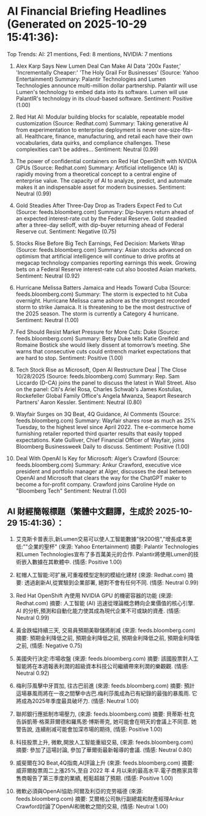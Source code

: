 # AI Financial Briefing Headlines (Generated on 2025-10-29 15:41:36):
Top Trends: AI: 21 mentions, Fed: 8 mentions, NVIDIA: 7 mentions

1. Alex Karp Says New Lumen Deal Can Make AI Data '200x Faster,' 'Incrementally Cheaper:' 'The Holy Grail For Businesses' (Source: Yahoo Entertainment)
   Summary: Palantir Technologies and Lumen Technologies announce multi-million dollar partnership. Palantir will use Lumen's technology to embed data into its software. Lumen will use PalantIR's technology in its cloud-based software.
   Sentiment: Positive (1.00)

2. Red Hat AI: Modular building blocks for scalable, repeatable model customization (Source: Redhat.com)
   Summary: Taking generative AI from experimentation to enterprise deployment is never one-size-fits-all. Healthcare, finance, manufacturing, and retail each have their own vocabularies, data quirks, and compliance challenges. These complexities can’t be addres…
   Sentiment: Neutral (0.99)

3. The power of confidential containers on Red Hat OpenShift with NVIDIA GPUs (Source: Redhat.com)
   Summary: Artificial intelligence (AI) is rapidly moving from a theoretical concept to a central engine of enterprise value. The capacity of AI to analyze, predict, and automate makes it an indispensable asset for modern businesses.
   Sentiment: Neutral (0.99)

4. Gold Steadies After Three-Day Drop as Traders Expect Fed to Cut (Source: feeds.bloomberg.com)
   Summary: Dip-buyers return ahead of an expected interest-rate cut by the Federal Reserve. Gold steadied after a three-day selloff, with dip-buyer returning ahead of Federal Reserve cut.
   Sentiment: Negative (0.75)

5. Stocks Rise Before Big Tech Earnings, Fed Decision: Markets Wrap (Source: feeds.bloomberg.com)
   Summary: Asian stocks advanced on optimism that artificial intelligence will continue to drive profits at megacap technology companies reporting earnings this week. Growing bets on a Federal Reserve interest-rate cut also boosted Asian markets.
   Sentiment: Neutral (0.92)

6. Hurricane Melissa Batters Jamaica and Heads Toward Cuba (Source: feeds.bloomberg.com)
   Summary: The storm is expected to hit Cuba overnight. Hurricane Melissa came ashore as the strongest recorded storm to strike Jamaica. It is threatening to be the most destructive of the 2025 season. The storm is currently a Category 4 hurricane.
   Sentiment: Neutral (1.00)

7. Fed Should Resist Market Pressure for More Cuts: Duke (Source: feeds.bloomberg.com)
   Summary: Betsy Duke tells Katie Greifeld and Romaine Bostick she would likely dissent at tomorrow’s meeting. She warns that consecutive cuts could entrench market expectations that are hard to stop.
   Sentiment: Positive (1.00)

8. Tech Stock Rise as Microsoft, Open AI Restructure Deal | The Close 10/28/2025 (Source: feeds.bloomberg.com)
   Summary: Rep. Sam Liccardo (D-CA) joins the panel to discuss the latest in Wall Street. Also on the panel: Citi's Ariel Rosa, Charles Schwab's James Kostulias, Rockefeller Global Family Office's Angela Mwanza, Seaport Research Partners’ Aaron Kessler.
   Sentiment: Neutral (0.80)

9. Wayfair Surges on 3Q Beat, 4Q Guidance, AI Comments (Source: feeds.bloomberg.com)
   Summary: Wayfair shares rose as much as 25% Tuesday, to the highest level since April 2022. The e-commerce home furnishing retailer reported third quarter results that easily topped expectations. Kate Gulliver, Chief Financial Officer of Wayfair, joins Bloomberg Businessweek Daily to discuss.
   Sentiment: Positive (1.00)

10. Deal With OpenAI Is Key for Microsoft: Alger’s Crawford (Source: feeds.bloomberg.com)
   Summary: Ankur Crawford, executive vice president and portfolio manager at Alger, discusses the deal between OpenAI and Microsoft that clears the way for the ChatGPT maker to become a for-profit company. Crawford joins Caroline Hyde on "Bloomberg Tech"
   Sentiment: Neutral (1.00)


## AI 財經簡報標題（繁體中文翻譯，生成於 2025-10-29 15:41:36）：
1. 艾克斯卡普表示,新Lumen交易可以使人工智能數據"快200倍","增長成本更低:""企業的聖杯" (來源: Yahoo Entertainment)
   摘要: Palantir Technologies和Lumen Technologies宣布了多百萬美元的合作. Palantir將使用Lumen的技術嵌入數據在其軟體中. (情感: Positive 1.00)

2. 紅帽人工智能:可扩展,可重複模型定制的模組化建材 (來源: Redhat.com)
   摘要: 透過創新AI,從實驗到企業部署, 絕對不會有任何不同. (情感: Neutral 0.99)

3.  Red Hat OpenShift 內使用 NVIDIA GPU 的機密容器的功能 (來源: Redhat.com)
   摘要: 人工智能 (AI) 迅速從理論概念轉向企業價值的核心引擎. AI 的分析,預測和自動化能力使其成為現代企業不可或缺的資產. (情感: Neutral 0.99)

4. 黃金跌幅持續三天, 交易員預期美聯儲將削减 (來源: feeds.bloomberg.com)
   摘要: 預期金利降低之前, 預期金利降低之前, 預期金利降低之前, 預期金利降低之前, (情感: Negative 0.75)

5. 美國央行決定:市場收盤 (來源: feeds.bloomberg.com)
   摘要: 該國股票對人工智能將在本週報表利潤的超級資本科技公司繼續帶來利潤的樂觀觀. (情感: Neutral 0.92)

6. 梅利莎風擊中牙買加, 往古巴前進 (來源: feeds.bloomberg.com)
   摘要: 預計這場暴風雨將在一夜之間擊中古巴.梅利莎風成為已有紀錄的最強的暴風雨. 它將成為2025年季度最具破坏力. (情感: Neutral 1.00)

7. 聯邦銀行應抵制市場壓力, (來源: feeds.bloomberg.com)
   摘要: 貝蒂斯·杜克告訴凱蒂·格萊菲爾德和羅馬恩·博斯蒂克, 她可能會在明天的會議上不同意. 她警告說, 连續削减可能會加深市場的期待, (情感: Positive 1.00)

8. 科技股票上升, 微軟,開放人工智能重組交易, (來源: feeds.bloomberg.com)
   摘要: 參加了這場討論, 參加了華爾街最新報導的會議. (情感: Neutral 0.80)

9. 威斐爾在3Q Beat,4Q指南,AI評論上升 (來源: feeds.bloomberg.com)
   摘要: 威菲爾股票周二上漲25%,至自 2022 年 4 月以来的最高水平.電子商務家具零售商報告了第三季度的業績, 輕鬆超越了預期. (情感: Positive 1.00)

10. 微軟必須與OpenAI協助:阿爾及利亞的克劳福德 (來源: feeds.bloomberg.com)
   摘要: 艾爾格公司執行副總裁和財產經理Ankur Crawford討論了OpenAI和微軟之間的交易, (情感: Neutral 1.00)

